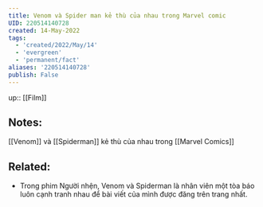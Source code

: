 ```yaml
---
title: Venom và Spider man kẻ thù của nhau trong Marvel comic
UID: 220514140728
created: 14-May-2022
tags:
  - 'created/2022/May/14'
  - 'evergreen'
  - 'permanent/fact'
aliases: '220514140728'
publish: False
---
```

up:: [[Film]]
## Notes:
[[Venom]] và [[Spiderman]] kẻ thù của nhau trong [[Marvel Comics]]

## Related:
- Trong phim Người nhện, Venom và Spiderman là nhân viên một tòa báo luôn cạnh tranh nhau để bài viết của mình được đăng trên trang nhất. 